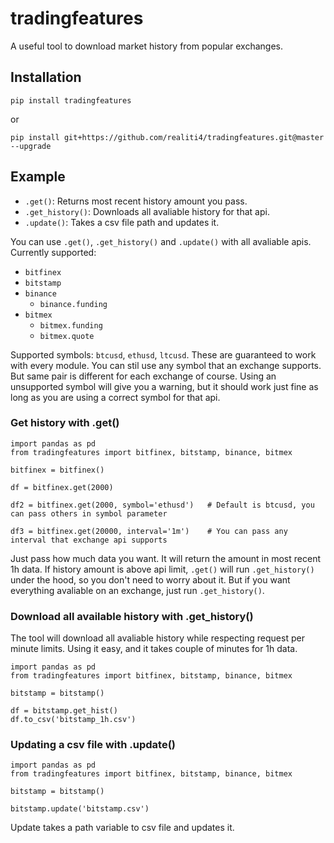 # tradingfeatures
A useful tool to download market history from popular exchanges.


## Installation

    pip install tradingfeatures

or	

    pip install git+https://github.com/realiti4/tradingfeatures.git@master --upgrade

## Example
- `.get()`: Returns most recent history amount you pass.
- `.get_history()`: Downloads all avaliable history for that api.
- `.update()`: Takes a csv file path and updates it.

You can use `.get()`, `.get_history()` and `.update()` with all avaliable apis. Currently supported:

* `bitfinex`
* `bitstamp`
* `binance`
  * `binance.funding`
* `bitmex`
  * `bitmex.funding`
  * `bitmex.quote`

Supported symbols: `btcusd`, `ethusd`, `ltcusd`. These are guaranteed to work with every module. You can stil use any symbol that an exchange supports. But same pair is different for each exchange of course. Using an unsupported symbol will give you a warning, but it should work just fine as long as you are using a correct symbol for that api.


### Get history with .get()

    import pandas as pd
    from tradingfeatures import bitfinex, bitstamp, binance, bitmex

    bitfinex = bitfinex()

    df = bitfinex.get(2000)
    
    df2 = bitfinex.get(2000, symbol='ethusd')   # Default is btcusd, you can pass others in symbol parameter

    df3 = bitfinex.get(20000, interval='1m')    # You can pass any interval that exchange api supports

Just pass how much data you want. It will return the amount in most recent 1h data. If history amount is above api limit, `.get()` will run `.get_history()` under the hood, so you don't need to worry about it. But if you want everything avaliable on an exchange, just run `.get_history()`.

### Download all available history with .get_history()
The tool will download all avaliable history while respecting request per minute limits. Using it easy, and it takes couple of minutes for 1h data.

    import pandas as pd
    from tradingfeatures import bitfinex, bitstamp, binance, bitmex

    bitstamp = bitstamp()
    
    df = bitstamp.get_hist()
    df.to_csv('bitstamp_1h.csv') 

### Updating a csv file with .update()

    import pandas as pd
    from tradingfeatures import bitfinex, bitstamp, binance, bitmex

    bitstamp = bitstamp()
    
    bitstamp.update('bitstamp.csv')    

Update takes a path variable to csv file and updates it.
